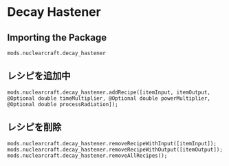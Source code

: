 # Decay Hastener

## Importing the Package
`mods.nuclearcraft.decay_hastener`

## レシピを追加中
```zenscript
mods.nuclearcraft.decay_hastener.addRecipe([itemInput, itemOutput, @Optional double timeMultiplier, @Optional double powerMultiplier, @Optional double processRadiation]);
```

## レシピを削除
```zenscript
mods.nuclearcraft.decay_hastener.removeRecipeWithInput([itemInput]);
mods.nuclearcraft.decay_hastener.removeRecipeWithOutput([itemOutput]);
mods.nuclearcraft.decay_hastener.removeAllRecipes();
```
